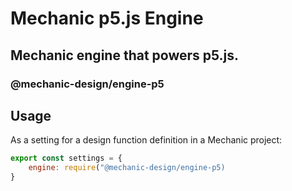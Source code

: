 # Mechanic p5.js Engine

## Mechanic engine that powers p5.js.

### @mechanic-design/engine-p5

## Usage

As a setting for a design function definition in a Mechanic project:

```js
export const settings = {
    engine: require("@mechanic-design/engine-p5)
}
```
